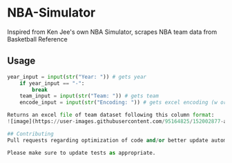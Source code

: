 # NBA-Simulator
Inspired from Ken Jee's own NBA Simulator, scrapes NBA team data from Basketball Reference

## Usage
```python
year_input = input(str("Year: ")) # gets year
    if year_input == "-":
        break
    team_input = input(str("Team: ")) # gets team
    encode_input = input(str("Encoding: ")) # gets excel encoding (w or a)

Returns an excel file of team dataset following this column format:
![image](https://user-images.githubusercontent.com/95164825/152002877-a1eb97b9-37a2-47c1-a7eb-fc36a6256972.png)

## Contributing
Pull requests regarding optimization of code and/or better update automation of dataset is welcome.

Please make sure to update tests as appropriate.
